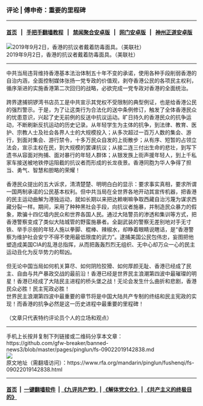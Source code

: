 ### 评论 | 傅申奇：重要的里程碑
------------------------

#### [首页](https://github.com/gfw-breaker/banned-news3/blob/master/README.md) &nbsp;&nbsp;|&nbsp;&nbsp; [手把手翻墙教程](https://github.com/gfw-breaker/guides/wiki) &nbsp;&nbsp;|&nbsp;&nbsp; [禁闻聚合安卓版](https://github.com/gfw-breaker/bn-android) &nbsp;&nbsp;|&nbsp;&nbsp; [网门安卓版](https://github.com/oGate2/oGate) &nbsp;&nbsp;|&nbsp;&nbsp; [神州正道安卓版](https://github.com/SzzdOgate/update) 



<div id="headerimg">
 <img alt="2019年9月2日，香港的抗议者戴着防毒面具。（美联社）" src="https://www.rfa.org/mandarin/pinglun/fushenqi/fs-09022019142838.html/AP_19245419620673.jpg/@@images/f2977e9e-c276-4c4d-945b-c829f6bcba1d.jpeg" title="2019年9月2日，香港的抗议者戴着防毒面具。（美联社）"/>
 <div id="headerimgcontents">
  <div id="headerimgcaption">
   <span>
    2019年9月2日，香港的抗议者戴着防毒面具。（美联社）
   </span>
   <!-- zoomattribute -->
  </div>
  <!-- headerimgcaption -->
 </div>
 <!-- headerimagecontents -->
</div>

<hr/>
<div id="storytext">
 <div>
  <div class="slot_header">
  </div>
 </div>
 <p>
  中共当局违背维持香港基本法治体制五十年不变的承诺，使用各种手段削弱香港的自治内涵，全面控制媒体张扬一党专政的价值观，剥夺香港公民的各项民主权利，循序渐进的实施香港第二次回归的战略，必欲完成一党专政对香港的全面统治。
  <br/>
  <br/>
  跨界逮捕铜锣湾书店员工是中共宣示其党权不受限制的典型例证，也是给香港公民的强烈警示。于是，为了让这类行为合法化的送中条例修订，触发了全体香港民众的忧患意识，兴起了史无前例的反送中抗议运动。旷日持久的香港民众的抗争运动，不断刷新反抗运动的历史记录。从年轻学生为主体的抗争，到法律、教育、医护、宗教人士及社会各界人士的大规模投入；从多次超过一百万人数的集会、游行，到面对集会、游行禁令，十多万民众自发的上街散步；从有序、短暂的占领立法会，宣示主权在民，到大规模的罢课抗议；从接二连三付出生命的悲壮，到写下遗书从容面对拘捕、面对暴行的年轻人群体；从银发族上街声援年轻人，到上千私家车接送被地铁停运阻截的抗议者而形成的长龙夜景。香港同胞为华人争得了担当、勇气、智慧和胆略的荣耀！
  <br/>
  <br/>
  香港民众提出的五大诉求，清清楚楚、明明白白的显示：要求事实真相，要求所谓一国两制承诺的公民基本权利。但中共当局在全世界各地开动其宣传机器，把香港的民主运动曲解为港独运动，就如长期以来把达赖喇嘛争取西藏自治污蔑为谋求西藏分裂一样。期间，采用了种种黑社会手段，向抗议者施暴，并制造民众暴力的假象，欺骗十四亿墙内民众和世界各国人民。通过大陆警员的渗透和集训等方式，把香港警察变成了类似大陆城管的野蛮施暴者。全副武装的警察无差别地对手无寸铁、举手示弱的年轻人施以拳脚、棍棒、辣椒水，却睁着眼睛说瞎话，是“香港警察为维护社会安宁不得不使用最低限度的武力”。逮捕美国公民包伟忠，妄图把他塑造成美国CIA的乱港总指挥，从而把轰轰烈烈无组织、无中心却万众一心的民主运动丑化为反华势力的帮凶。
  <br/>
  <br/>
  但无论中国当局如何机关算尽、如何阴险狡猾、如何厚颜无耻、香港已经成了民主、自由与共产暴政交战的最前沿！香港已经是世界民主浪潮第四波中最璀璨的明星！香港已经成了大陆民主进程的桥头堡之战！无论会发生什么曲折和悲剧，香港民众必胜！民主宪政必胜！
  <br/>
  世界民主浪潮第四波中最重要的章节将是中国大陆共产专制的终结和民主宪政的实现！而香港的抗争必然是这一历史进程中最重要的里程碑！
  <br/>
  <br/>
  （文章只代表特约评论员个人的立场和观点）
 </p>
</div>

<hr/>
手机上长按并复制下列链接或二维码分享本文章：<br/>
https://github.com/gfw-breaker/banned-news3/blob/master/pages/pinglun/fs-09022019142838.md <br/>
<a href='https://github.com/gfw-breaker/banned-news3/blob/master/pages/pinglun/fs-09022019142838.md'><img src='https://github.com/gfw-breaker/banned-news3/blob/master/pages/pinglun/fs-09022019142838.md.png'/></a> <br/>
原文地址（需翻墙访问）：https://www.rfa.org/mandarin/pinglun/fushenqi/fs-09022019142838.html


------------------------
#### [首页](https://github.com/gfw-breaker/banned-news3/blob/master/README.md) &nbsp;|&nbsp; [一键翻墙软件](https://github.com/gfw-breaker/nogfw/blob/master/README.md) &nbsp;| [《九评共产党》](https://github.com/gfw-breaker/9ping.md/blob/master/README.md#九评之一评共产党是什么) | [《解体党文化》](https://github.com/gfw-breaker/jtdwh.md/blob/master/README.md) | [《共产主义的终极目的》](https://github.com/gfw-breaker/gczydzjmd.md/blob/master/README.md)


<img src='http://gfw-breaker.win/banned-news3/pages/pinglun/fs-09022019142838.md' width='0px' height='0px'/>